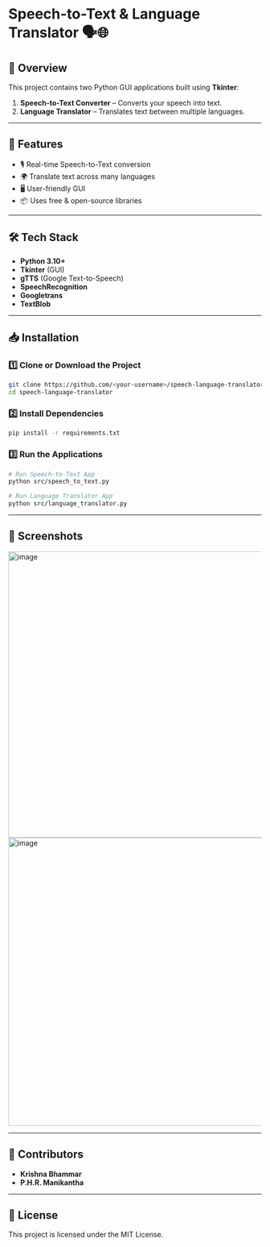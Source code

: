 # Speech-to-Text & Language Translator 🗣️🌐

## 📌 Overview
This project contains two Python GUI applications built using **Tkinter**:
1. **Speech-to-Text Converter** – Converts your speech into text.
2. **Language Translator** – Translates text between multiple languages.

---

## 🚀 Features
- 🎙️ Real-time Speech-to-Text conversion
- 🌍 Translate text across many languages
- 🖥️ User-friendly GUI
- 📦 Uses free & open-source libraries

---

## 🛠️ Tech Stack
- **Python 3.10+**
- **Tkinter** (GUI)
- **gTTS** (Google Text-to-Speech)
- **SpeechRecognition**
- **Googletrans**
- **TextBlob**

---

## 📥 Installation

### 1️⃣ Clone or Download the Project
```bash
git clone https://github.com/<your-username>/speech-language-translator.git
cd speech-language-translator
```

### 2️⃣ Install Dependencies
```bash
pip install -r requirements.txt
```

### 3️⃣ Run the Applications
```bash
# Run Speech-to-Text App
python src/speech_to_text.py

# Run Language Translator App
python src/language_translator.py
```

---

## 📸 Screenshots
<img width="542" height="568" alt="image" src="https://github.com/user-attachments/assets/26c066a8-a178-433c-8a5a-cf0d6dc80f74" />
<img width="546" height="572" alt="image" src="https://github.com/user-attachments/assets/0c0c9a3e-4744-4a91-8170-3523235e0689" />

---

## 🤝 Contributors
- **Krishna Bhammar**
- **P.H.R. Manikantha**

---

## 📜 License
This project is licensed under the MIT License.
